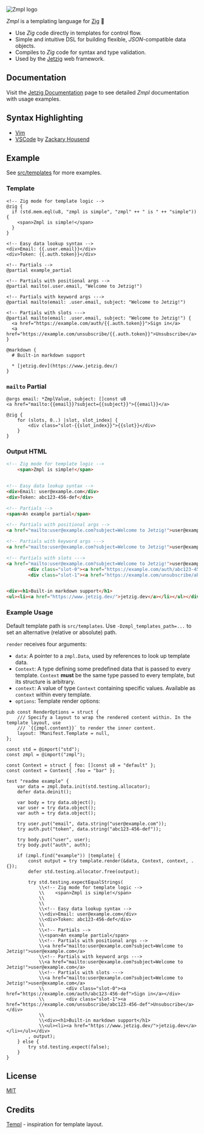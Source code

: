 ![Zmpl logo](public/zmpl.png)

_Zmpl_ is a templating language for [Zig](https://ziglang.org/) :lizard:

* Use _Zig_ code directly in templates for control flow.
* Simple and intuitive DSL for building flexible, _JSON_-compatible data objects.
* Compiles to _Zig_ code for syntax and type validation.
* Used by the [Jetzig](https://github.com/jetzig-framework/jetzig) web framework.

## Documentation

Visit the [Jetzig Documentation](https://jetzig.dev/documentation.html) page to see detailed _Zmpl_ documentation with usage examples.

## Syntax Highlighting

* [Vim](https://github.com/jetzig-framework/zmpl.vim)
* [VSCode](https://github.com/z1fire/zmpl-syntax-highlighting-vscode) by [Zackary Housend](https://github.com/z1fire)

## Example

See [src/templates](src/templates) for more examples.

### Template

```zig
<!-- Zig mode for template logic -->
@zig {
  if (std.mem.eql(u8, "zmpl is simple", "zmpl" ++ " is " ++ "simple")) {
    <span>Zmpl is simple!</span>
  }
}

<!-- Easy data lookup syntax -->
<div>Email: {{.user.email}}</div>
<div>Token: {{.auth.token}}</div>

<!-- Partials -->
@partial example_partial

<!-- Partials with positional args -->
@partial mailto(.user.email, "Welcome to Jetzig!")

<!-- Partials with keyword args --->
@partial mailto(email: .user.email, subject: "Welcome to Jetzig!")

<!-- Partials with slots --->
@partial mailto(email: .user.email, subject: "Welcome to Jetzig!") {
  <a href="https://example.com/auth/{{.auth.token}}">Sign in</a>
  <a href="https://example.com/unsubscribe/{{.auth.token}}">Unsubscribe</a>
}

@markdown {
  # Built-in markdown support

  * [jetzig.dev](https://www.jetzig.dev/)
}
```

### `mailto` Partial

```zig
@args email: *ZmplValue, subject: []const u8
<a href="mailto:{{email}}?subject={{subject}}">{{email}}</a>

@zig {
    for (slots, 0..) |slot, slot_index| {
        <div class="slot-{{slot_index}}">{{slot}}</div>
    }
}
```

### Output HTML

```html
<!-- Zig mode for template logic -->
    <span>Zmpl is simple!</span>


<!-- Easy data lookup syntax -->
<div>Email: user@example.com</div>
<div>Token: abc123-456-def</div>

<!-- Partials -->
<span>An example partial</span>

<!-- Partials with positional args -->
<a href="mailto:user@example.com?subject=Welcome to Jetzig!">user@example.com</a>

<!-- Partials with keyword args --->
<a href="mailto:user@example.com?subject=Welcome to Jetzig!">user@example.com</a>

<!-- Partials with slots --->
<a href="mailto:user@example.com?subject=Welcome to Jetzig!">user@example.com</a>
        <div class="slot-0"><a href="https://example.com/auth/abc123-456-def">Sign in</a></div>
        <div class="slot-1"><a href="https://example.com/unsubscribe/abc123-456-def">Unsubscribe</a></div>


<div><h1>Built-in markdown support</h1>
<ul><li><a href="https://www.jetzig.dev/">jetzig.dev</a></li></ul></div>
```

### Example Usage

Default template path is `src/templates`. Use `-Dzmpl_templates_path=...` to set an alternative (relative or absolute) path.

`render` receives four arguments:

* `data`: A pointer to a `zmpl.Data`, used by references to look up template data.
* `Context`: A type defining some predefined data that is passed to every template. `Context` **must** be the same type passed to every template, but its structure is arbitrary.
* `context`: A value of type `Context` containing specific values. Available as `context` within every template.
* `options`: Template render options:

```zig
pub const RenderOptions = struct {
    /// Specify a layout to wrap the rendered content within. In the template layout, use
    /// `{{zmpl.content}}` to render the inner content.
    layout: ?Manifest.Template = null,
};
```

```zig
const std = @import("std");
const zmpl = @import("zmpl");

const Context = struct { foo: []const u8 = "default" };
const context = Context{ .foo = "bar" };

test "readme example" {
    var data = zmpl.Data.init(std.testing.allocator);
    defer data.deinit();

    var body = try data.object();
    var user = try data.object();
    var auth = try data.object();

    try user.put("email", data.string("user@example.com"));
    try auth.put("token", data.string("abc123-456-def"));

    try body.put("user", user);
    try body.put("auth", auth);

    if (zmpl.find("example")) |template| {
        const output = try template.render(&data, Context, context, .{});
        defer std.testing.allocator.free(output);

        try std.testing.expectEqualStrings(
            \\<!-- Zig mode for template logic -->
            \\    <span>Zmpl is simple!</span>
            \\
            \\
            \\<!-- Easy data lookup syntax -->
            \\<div>Email: user@example.com</div>
            \\<div>Token: abc123-456-def</div>
            \\
            \\<!-- Partials -->
            \\<span>An example partial</span>
            \\<!-- Partials with positional args -->
            \\<a href="mailto:user@example.com?subject=Welcome to Jetzig!">user@example.com</a>
            \\<!-- Partials with keyword args --->
            \\<a href="mailto:user@example.com?subject=Welcome to Jetzig!">user@example.com</a>
            \\<!-- Partials with slots --->
            \\<a href="mailto:user@example.com?subject=Welcome to Jetzig!">user@example.com</a>
            \\        <div class="slot-0"><a href="https://example.com/auth/abc123-456-def">Sign in</a></div>
            \\        <div class="slot-1"><a href="https://example.com/unsubscribe/abc123-456-def">Unsubscribe</a></div>
            \\
            \\<div><h1>Built-in markdown support</h1>
            \\<ul><li><a href="https://www.jetzig.dev/">jetzig.dev</a></li></ul></div>
        , output);
    } else {
        try std.testing.expect(false);
    }
}
```

## License

[MIT](LICENSE)

## Credits

[Templ](https://github.com/a-h/templ) - inspiration for template layout.
